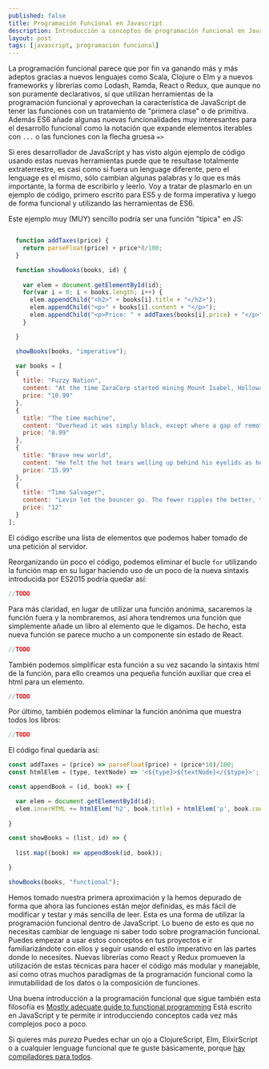 ```yaml
---
published: false
title: Programación Funcional en Javascript
description: Introducción a conceptos de programación funcional en JavaScript. Cambia de paradigma sin cambiar de lenguaje.
layout: post
tags: [javascript, programación funcional]
---
```


La programación funcional parece que por fin va ganando más y más adeptos gracias a nuevos lenguajes como Scala, Clojure o Elm y a nuevos frameworks y librerías como Lodash, Ramda, React o Redux, que aunque no son puramente declarativos, sí que utilizan herramientas de la programación funcional y aprovechan la característica de JavaScript de tener las funciones con un tratamiento de "primera clase" o de primitiva. Además ES6 añade algunas nuevas funcionalidades muy interesantes para el desarrollo funcional como la notación que expande elementos iterables con `...` o las funciones con la flecha gruesa `=>`

Si eres desarrollador de JavaScript y has visto algún ejemplo de código usando estas nuevas herramientas puede que te resultase totalmente extraterrestre, es casi como si fuera un lenguage diferente, pero el lenguage es el mismo, sólo cambian algunas palabras y lo que es más importante, la forma de escribirlo y leerlo. Voy a tratar de plasmarlo en un ejemplo de código, primero escrito para ES5 y de forma imperativa y luego de forma funcional y utilizando las herramientas de ES6.

Este ejemplo muy (MUY) sencillo podría ser una función "típica" en JS:

```javascript

  function addTaxes(price) {
    return parseFloat(price) + price*8/100;
  }

  function showBooks(books, id) {
    
    var elem = document.getElementById(id);
    for(var i = 0; i < books.length; i++) {
      elem.appendChild("<h2>" + books[i].title + "</h2>");
      elem.appendChild("<p>" + books[i].content + "</p>");
      elem.appendChild("<p>Price: " + addTaxes(books[i].price) + "</p>"); 
    }

  }

  showBooks(books, "imperative");

  var books = [
  { 
    title: "Fuzzy Nation",
    content: "At the time ZaraCorp started mining Mount Isabel, Holloway had idly wondered how an area could be restored to a pristine state once ZaraCorp had mined everything of value out of it, but this was not the same thing as him exhibiting actual concern.",
    price: "10.99"
  },
  { 
    title: "The time machine",
    content: "Overhead it was simply black, except where a gap of remote blue sky shone down upon us here and there. I struck none of my matches because I had no hand free.",
    price: "8.99"
  },
  { 
    title: "Brave new world",
    content: "He felt the hot tears welling up behind his eyelids as he recalled the words and Linda’s voice as she repeated them. And then the reading lessons: The tot is in the pot, the cat is on the mat; and the Elementary Instructions for Beta Workers in the Embryo Store. And long evenings by the fire or, in summertime, on the roof of the little house, when she told him those stories about the Other Place, outside the Reservation: that beautiful, beautiful Other Place, whose memory, as of a heaven, a paradise of goodness and loveliness, he still kept whole and intact, undefiled by contact with the reality of this real London, these actual civilized men and women.",
    price: "15.99"
  },
  { 
    title: "Time Salvager",
    content: "Levin let the bouncer go. The fewer ripples the better, though he didn’t worry much about that here. The odds of a time chronostream self-healing in this cesspool of an inn were high. Still, best not to take chances. That boy had already made enough ripples for both of them, running away from the present. The poor fool knew better. No one ever escaped the auditors.",
    price: "12"
  }
];
```

El código escribe una lista de elementos que podemos haber tomado de una petición al servidor.

Reorganizando ún poco el código, podemos eliminar el bucle `for` utilizando la función map en su lugar haciendo uso de un poco de la nueva sintaxis introducida por ES2015 podría quedar así:

```javascript
//TODO
```

Para más claridad, en lugar de utilizar una función anónima, sacaremos la función fuera y la nombraremos, así ahora tendremos una función que simplemente añade un libro al elemento que le digamos. De hecho, esta nueva función se parece mucho a un componente sin estado de React.

```javascript
//TODO
```

También podemos simplificar esta función a su vez sacando la sintaxis html de la función, para ello creamos una pequeña función auxiliar que crea el html para un elemento.

```javascript
//TODO
```

Por último, también podemos eliminar la función anónima que muestra todos los libros:

```javascript
//TODO
```


El código final quedaría así:

```javascript
const addTaxes = (price) => parseFloat(price) + (price*10)/100;
const htmlElem = (type, textNode) => '<${type}>${textNode}</{$type}>';

const appendBook = (id, book) => {

  var elem = document.getElementById(id);
  elem.innerHTML += htmlElem('h2', book.title) + htmlElem('p', book.content) + htmlElem('p', addTaxes(book.price));
  
}

const showBooks = (list, id) => {
  
  list.map((book) => appendBook(id, book));

}

showBooks(books, "functional");
```

Hemos tomado nuestra primera aproximación y la hemos depurado de forma que ahora las funciones están mejor definidas, es más fácil de modificar y testar y más sencilla de leer. Esta es una forma de utilizar la programación funcional dentro de JavaScript. Lo bueno de esto es que no necesitas cambiar de lenguage ni saber todo sobre programación funcional. Puedes empezar a usar estos conceptos en tus proyectos e ir familiarizándote con ellos y seguir usando el estilo imperativo en las partes donde lo necesites. Nuevas librerías como React y Redux promueven la utilización de estas técnicas para hacer el código más modular y manejable, así como otras muchos paradigmas de la programación funcional como la inmutabilidad de los datos o la composición de funciones. 

Una buena introducción a la programación funcional que sigue también esta filosofía es [Mostly adecuate guide to functional programming](https://drboolean.gitbooks.io/mostly-adequate-guide/content/index.html) Está escrito en JavaScript y te permite ir introducciendo conceptos cada vez más complejos poco a poco. 

Si quieres más *pureza* Puedes echar un ojo a ClojureScript, Elm, ElixirScript o a cualquier lenguage funcional que te guste básicamente, porque [hay compiladores para todos](https://github.com/jashkenas/coffeescript/wiki/List-of-languages-that-compile-to-JS).